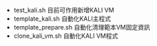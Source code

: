 - test_kali.sh 目前可作用新增KALI VM
- template_kali.sh 自動化KALI主程式
- template_prepare.sh 自動化清理範本VM固定資訊
- clone_kali_vm.sh  自動化KALI VM程式
